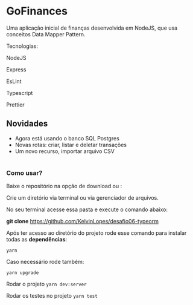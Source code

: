 # GoFinances
Uma aplicação inicial de finanças desenvolvida em NodeJS, que usa conceitos Data Mapper Pattern.

Tecnologias:

NodeJS

Express

EsLint

Typescript

Prettier


## Novidades

* Agora está usando o banco SQL Postgres
* Novas rotas: criar, listar e deletar transações
* Um novo recurso, importar arquivo CSV

#

### Como usar?

Baixe o repositório na opção de download ou :

Crie um diretório via terminal ou via gerenciador de arquivos.

No seu terminal acesse essa pasta e execute o comando abaixo:

**git clone** https://github.com/KelvinLopes/desafio06-typeorm

Após ter acesso ao diretório do projeto rode esse comando para instalar todas as **dependências**:

```yarn```

Caso necessário rode também:

```yarn upgrade```

Rodar o projeto ```yarn dev:server```

Rodar os testes no projeto
```yarn test```
